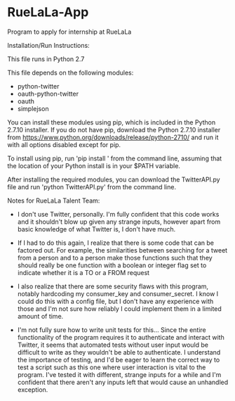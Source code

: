 # RueLaLa-App
Program to apply for internship at RueLaLa

Installation/Run Instructions:

This file runs in Python 2.7

This file depends on the following modules:

- python-twitter
- oauth-python-twitter
- oauth
- simplejson
 
You can install these modules using pip, which is included in the Python 2.7.10 installer. If you do not have pip, download the Python 2.7.10 installer from https://www.python.org/downloads/release/python-2710/ and run it with all options disabled except for pip.

To install using pip, run 'pip install <module name>' from the command line, assuming that the location of your Python install is in your $PATH variable.

After installing the required modules, you can download the TwitterAPI.py file and run 'python TwitterAPI.py' from the command line.



Notes for RueLaLa Talent Team:
- I don't use Twitter, personally. I'm fully confident that this code works and it shouldn't blow up given any strange inputs, however apart from basic knowledge of what Twitter is, I don't have much.

- If I had to do this again, I realize that there is some code that can be factored out. For example, the similarities between searching for a tweet from a person and to a person make those functions such that they should really be one function with a boolean or integer flag set to indicate whether it is a TO or a FROM request

- I also realize that there are some security flaws with this program, notably hardcoding my consumer_key and consumer_secret. I know I could do this with a config file, but I don't have any experience with those and I'm not sure how reliably I could implement them in a limited amount of time.
 
- I'm not fully sure how to write unit tests for this... Since the entire functionality of the program requires it to authenticate and interact with Twitter, it seems that automated tests without user input would be difficult to write as they wouldn't be able to authenticate. I understand the importance of testing, and I'd be eager to learn the correct way to test a script such as this one where user interaction is vital to the program. I've tested it with different, strange inputs for a while and I'm confident that there aren't any inputs left that would cause an unhandled exception.
